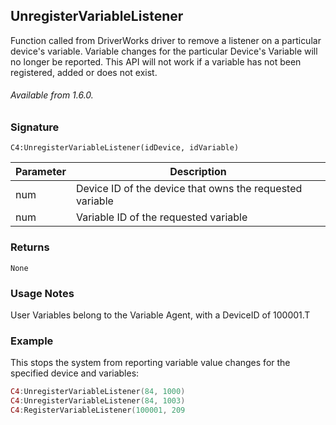 ## UnregisterVariableListener

Function called from DriverWorks driver to remove a listener on a particular device's variable. Variable changes for the particular Device's Variable will no longer be reported. This API will not work if a variable has not been registered, added or does not exist.

###### Available from 1.6.0.


### Signature

`C4:UnregisterVariableListener(idDevice, idVariable)`


| Parameter | Description |
| --- | --- |
| num | Device ID of the device that owns the requested variable |
| num | Variable ID of the  requested variable |


### Returns

`None`


### Usage Notes

User Variables belong to the Variable Agent, with a DeviceID of 100001.T


### Example

This stops the system from reporting variable value changes for the specified device and variables:

```lua
C4:UnregisterVariableListener(84, 1000)
C4:UnregisterVariableListener(84, 1003)
C4:RegisterVariableListener(100001, 209
```